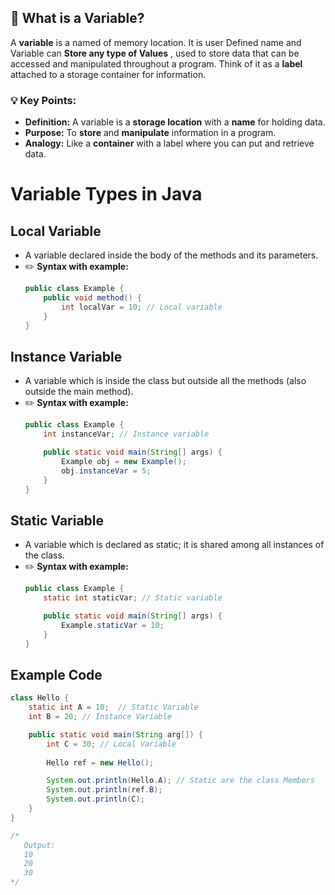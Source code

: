## 📝 What is a Variable?

A **variable** is a named of memory location. It is user Defined name and Variable can **Store any type of Values** , used to store data that can be accessed and manipulated throughout a program. Think of it as a **label** attached to a storage container for information.

### 💡 Key Points:
- **Definition:** A variable is a **storage location** with a **name** for holding data.
- **Purpose:** To **store** and **manipulate** information in a program.
- **Analogy:** Like a **container** with a label where you can put and retrieve data.

# Variable Types in Java

## Local Variable
- A variable declared inside the body of the methods and its parameters.
- ✏️ **Syntax with example:**
    ```java
    public class Example {
        public void method() {
            int localVar = 10; // Local variable
        }
    }
    ```

## Instance Variable
- A variable which is inside the class but outside all the methods (also outside the main method).
- ✏️ **Syntax with example:**
    ```java
    public class Example {
        int instanceVar; // Instance variable

        public static void main(String[] args) {
            Example obj = new Example();
            obj.instanceVar = 5;
        }
    }
    ```

## Static Variable
- A variable which is declared as static; it is shared among all instances of the class.
- ✏️ **Syntax with example:**
    ```java
    public class Example {
        static int staticVar; // Static variable

        public static void main(String[] args) {
            Example.staticVar = 10;
        }
    }
    ```

## Example Code

```java
class Hello {
    static int A = 10;  // Static Variable 
    int B = 20; // Instance Variable 

    public static void main(String arg[]) {
        int C = 30; // Local Variable 
        
        Hello ref = new Hello();

        System.out.println(Hello.A); // Static are the class Members
        System.out.println(ref.B);
        System.out.println(C);
    }
}

/* 
   Output: 
   10
   20
   30
*/
```
